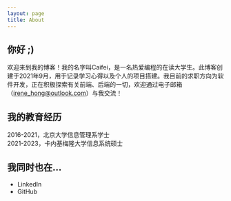 ```yaml
---
layout: page
title: About
---
```

## 你好 ;)
欢迎来到我的博客！我的名字叫Caifei，是一名热爱编程的在读大学生。此博客创建于2021年9月，用于记录学习心得以及个人的项目搭建。我目前的求职方向为软件开发，正在积极探索有关前端、后端的一切，欢迎通过电子邮箱（irene_hong@outlook.com）与我交流！

## 我的教育经历
2016-2021，北京大学信息管理系学士<br>
2021-2023，卡内基梅隆大学信息系统硕士

## 我同时也在...
- LinkedIn
- GitHub


